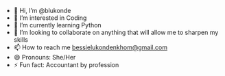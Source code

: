 - 👋 Hi, I’m @blukonde
- 👀 I’m interested in Coding
- 🌱 I’m currently learning Python
- 💞️ I’m looking to collaborate on anything that will allow me to sharpen my skills 
- 📫 How to reach me bessielukondenkhom@gmail.com
- 😄 Pronouns: She/Her
- ⚡ Fun fact: Accountant by profession

<!---
blukonde/blukonde is a ✨ special ✨ repository because its `README.md` (this file) appears on your GitHub profile.
You can click the Preview link to take a look at your changes.
--->
